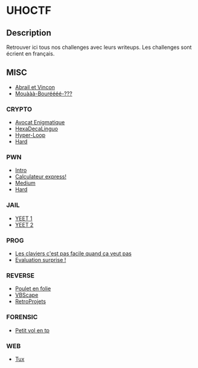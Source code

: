 # UHOCTF


## Description

Retrouver ici tous nos challenges avec leurs writeups.
Les challenges sont écrient en français.

## MISC

- [Abrail et Vincon](MISC/Abrail-et-Vincon/README.md)
- [Mouààà-Bouréééé-???](MISC/Mouààà-Bouréééé-???/README.md)

### CRYPTO

- [Avocat Enigmatique](CRYPTO/Avocat-enigmatique/README.md)
- [HexaDecaLinguo](CRYPTO/HexaDecLinguo/README.md)
- [Hyper-Loop](CRYPTO/Hyper-Loop/README.md)
- [Hard](CRYPTO/Hard/README.md)

### PWN

- [Intro](PWN/Intro/README.md)
- [Calculateur express!](PWN/Calculateur-Express/README.md)
- [Medium](PWN/Medium/README.md)
- [Hard](PWN/Hard/README.md)

### JAIL

* [YEET 1](JAIL/Yeet-1/README.md)
* [YEET 2](JAIL/Yeet-2/README.md)

### PROG

* [Les claviers c'est pas facile quand ça veut pas](PROG/azertyu/README.md)
* [Evaluation surprise !](PROG/evaluation-surpise-!/README.md)

### REVERSE

- [Poulet en folie](REVERSE/Poulet-en-folie/README.md)
- [VBScape](REVERSE/VBScape/README.md)
- [RetroProjets](REVERSE/RetroProjets/README.md)

### FORENSIC 

- [Petit vol en tp](FORENSIC/Petit-vol-en-tp/README.md)

### WEB

- [Tux](WEB/Tux/README.md)


